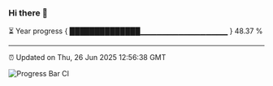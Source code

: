 ### Hi there 👋

⏳ Year progress { ██████████████▁▁▁▁▁▁▁▁▁▁▁▁▁▁▁▁ } 48.37 %

---

⏰ Updated on Thu, 26 Jun 2025 12:56:38 GMT

![Progress Bar CI](https://github.com/DhruviPatel157/GitHub-Actions-Demo/workflows/Progress%20Bar%20CI/badge.svg)
